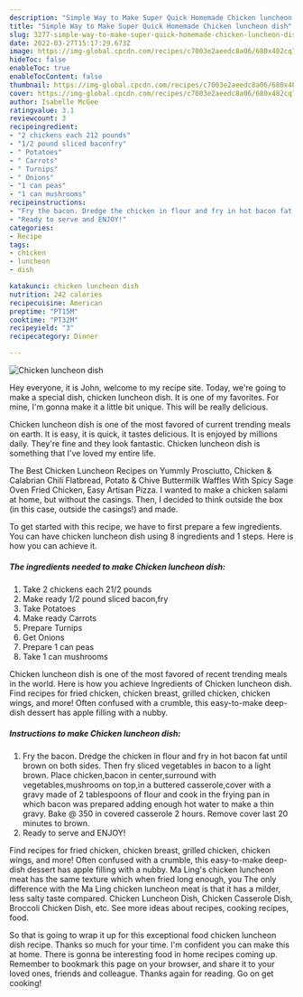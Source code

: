 ```yaml
---
description: "Simple Way to Make Super Quick Homemade Chicken luncheon dish"
title: "Simple Way to Make Super Quick Homemade Chicken luncheon dish"
slug: 3277-simple-way-to-make-super-quick-homemade-chicken-luncheon-dish
date: 2022-03-27T15:17:29.673Z
image: https://img-global.cpcdn.com/recipes/c7003e2aeedc8a06/680x482cq70/chicken-luncheon-dish-recipe-main-photo.jpg
hideToc: false
enableToc: true
enableTocContent: false
thumbnail: https://img-global.cpcdn.com/recipes/c7003e2aeedc8a06/680x482cq70/chicken-luncheon-dish-recipe-main-photo.jpg
cover: https://img-global.cpcdn.com/recipes/c7003e2aeedc8a06/680x482cq70/chicken-luncheon-dish-recipe-main-photo.jpg
author: Isabelle McGee
ratingvalue: 3.1
reviewcount: 3
recipeingredient:
- "2 chickens each 212 pounds"
- "1/2 pound sliced baconfry"
- " Potatoes"
- " Carrots"
- " Turnips"
- " Onions"
- "1 can peas"
- "1 can mushrooms"
recipeinstructions:
- "Fry the bacon. Dredge the chicken in flour and fry in hot bacon fat until brown on both sides. Then fry sliced vegetables in bacon to a light brown. Place chicken,bacon in center,surround with vegetables,mushrooms on top,in a buttered casserole,cover with a gravy made of 2 tablespoons of flour and cook in the frying pan in which bacon was prepared adding enough hot water to make a thin gravy. Bake @ 350 in covered casserole 2 hours. Remove cover last 20 minutes to brown."
- "Ready to serve and ENJOY!"
categories:
- Recipe
tags:
- chicken
- luncheon
- dish

katakunci: chicken luncheon dish 
nutrition: 242 calories
recipecuisine: American
preptime: "PT15M"
cooktime: "PT32M"
recipeyield: "3"
recipecategory: Dinner

---
```



![Chicken luncheon dish](https://img-global.cpcdn.com/recipes/c7003e2aeedc8a06/680x482cq70/chicken-luncheon-dish-recipe-main-photo.jpg)

Hey everyone, it is John, welcome to my recipe site. Today, we're going to make a special dish, chicken luncheon dish. It is one of my favorites. For mine, I'm gonna make it a little bit unique. This will be really delicious.

Chicken luncheon dish is one of the most favored of current trending meals on earth. It is easy, it is quick, it tastes delicious. It is enjoyed by millions daily. They're fine and they look fantastic. Chicken luncheon dish is something that I've loved my entire life.

The Best Chicken Luncheon Recipes on Yummly Prosciutto, Chicken &amp; Calabrian Chili Flatbread, Potato &amp; Chive Buttermilk Waffles With Spicy Sage Oven Fried Chicken, Easy Artisan Pizza. I wanted to make a chicken salami at home, but without the casings. Then, I decided to think outside the box (in this case, outside the casings!) and made.


To get started with this recipe, we have to first prepare a few ingredients. You can have chicken luncheon dish using 8 ingredients and 1 steps. Here is how you can achieve it.

<!--inarticleads1-->

##### The ingredients needed to make Chicken luncheon dish:

1. Take 2 chickens each 21/2 pounds
1. Make ready 1/2 pound sliced bacon,fry
1. Take  Potatoes
1. Make ready  Carrots
1. Prepare  Turnips
1. Get  Onions
1. Prepare 1 can peas
1. Take 1 can mushrooms


Chicken luncheon dish is one of the most favored of recent trending meals in the world. Here is how you achieve Ingredients of Chicken luncheon dish. Find recipes for fried chicken, chicken breast, grilled chicken, chicken wings, and more! Often confused with a crumble, this easy-to-make deep-dish dessert has apple filling with a nubby. 

<!--inarticleads2-->

##### Instructions to make Chicken luncheon dish:

1. Fry the bacon. Dredge the chicken in flour and fry in hot bacon fat until brown on both sides. Then fry sliced vegetables in bacon to a light brown. Place chicken,bacon in center,surround with vegetables,mushrooms on top,in a buttered casserole,cover with a gravy made of 2 tablespoons of flour and cook in the frying pan in which bacon was prepared adding enough hot water to make a thin gravy. Bake @ 350 in covered casserole 2 hours. Remove cover last 20 minutes to brown.
1. Ready to serve and ENJOY!

Find recipes for fried chicken, chicken breast, grilled chicken, chicken wings, and more! Often confused with a crumble, this easy-to-make deep-dish dessert has apple filling with a nubby. Ma Ling&#39;s chicken luncheon meat has the same texture which when fried long enough, you The only difference with the Ma Ling chicken luncheon meat is that it has a milder, less salty taste compared. Chicken Luncheon Dish, Chicken Casserole Dish, Broccoli Chicken Dish, etc. See more ideas about recipes, cooking recipes, food. 

So that is going to wrap it up for this exceptional food chicken luncheon dish recipe. Thanks so much for your time. I'm confident you can make this at home. There is gonna be interesting food in home recipes coming up. Remember to bookmark this page on your browser, and share it to your loved ones, friends and colleague. Thanks again for reading. Go on get cooking!
